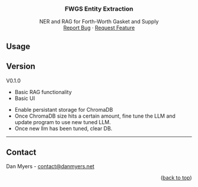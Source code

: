   <h3 align="center">FWGS Entity Extraction</h3>

  <p align="center">
    NER and RAG for Forth-Worth Gasket and Supply
    <br />
    <a href="https://github.com/DanMyers300/FWGS/issues">Report Bug</a>
    ·
    <a href="https://github.com/DanMyers300/FWGS/issues">Request Feature</a>
  </p>

<!-- USAGE EXAMPLES -->
## Usage


<!-- Version -->
## Version
V0.1.0
- Basic RAG functionality
- Basic UI

<!-- To-Do -->

- Enable persistant storage for ChromaDB
- Once ChromaDB size hits a certain amount, fine tune the LLM and update program to use new tuned LLM.
- Once new llm has been tuned, clear DB.


---
<!-- CONTACT -->
## Contact

Dan Myers - contact@danmyers.net

<p align="right">(<a href="#readme-top">back to top</a>)</p>
